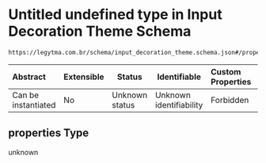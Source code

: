 # Untitled undefined type in Input Decoration Theme Schema

```txt
https://legytma.com.br/schema/input_decoration_theme.schema.json#/properties
```




| Abstract            | Extensible | Status         | Identifiable            | Custom Properties | Additional Properties | Access Restrictions | Defined In                                                                                                  |
| :------------------ | ---------- | -------------- | ----------------------- | :---------------- | --------------------- | ------------------- | ----------------------------------------------------------------------------------------------------------- |
| Can be instantiated | No         | Unknown status | Unknown identifiability | Forbidden         | Allowed               | none                | [input_decoration_theme.schema.json\*](../schema/input_decoration_theme.schema.json "open original schema") |

## properties Type

unknown
